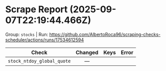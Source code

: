 # Scrape Report (2025-09-07T22:19:44.466Z)

Group: `stocks`  |  Run: https://github.com/AlbertoRoca96/scraping-checks-scheduler/actions/runs/17534612594

| Check | Changed | Keys | Error |
|---|:---:|:--|:--|
| `stock_ntdoy_global_quote` | — |  |  |
